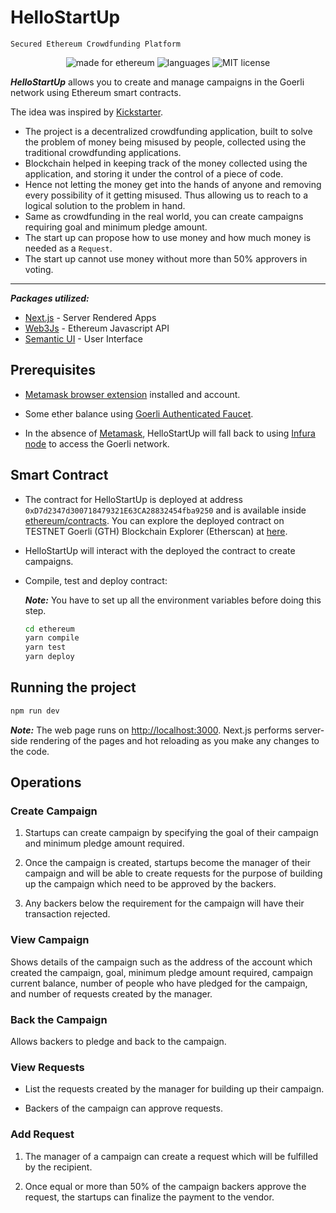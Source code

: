 # HelloStartUp

`Secured Ethereum Crowdfunding Platform`

<p align="center">
  <img alt="made for ethereum" src="https://img.shields.io/badge/made_for-ethereum-771ea5.svg">
  <img alt="languages" src="https://img.shields.io/github/languages/count/minhtran241/hellostartup">
  <img alt="MIT license" src="https://img.shields.io/badge/license-MIT-blue.svg">
</p>

***HelloStartUp*** allows you to create and manage campaigns in the Goerli network using Ethereum smart contracts.

The idea was inspired by [Kickstarter](https://www.kickstarter.com).

* The project is a decentralized crowdfunding application, built to solve the problem of money being misused by people, collected using the traditional crowdfunding applications.
* Blockchain helped in keeping track of the money collected using the application, and storing it under the control of a piece of code.
* Hence not letting the money get into the hands of anyone and removing every possibility of it getting misused. Thus allowing us to reach to a logical solution to the problem in hand.
* Same as crowdfunding in the real world, you can create campaigns requiring goal and minimum pledge amount.
* The start up can propose how to use money and how much money is needed as a `Request`.
* The start up cannot use money without more than 50% approvers in voting.

---

***Packages utilized:***

* [Next.js](https://nextjs.org/) - Server Rendered Apps
* [Web3Js](https://web3js.readthedocs.io/en/1.0/) - Ethereum Javascript API
* [Semantic UI](https://react.semantic-ui.com/) - User Interface

<!-- ![Ethereum Campaigns Project](https://i.imgur.com/ZJnIbFN.gif) -->

## Prerequisites

* [Metamask browser extension](https://metamask.io/) installed and account.

* Some ether balance using [Goerli Authenticated Faucet](https://goerlifaucet.com).

* In the absence of [Metamask]((https://metamask.io/)), HelloStartUp will fall back to using [Infura node](https://infura.io/) to access the Goerli network.

## Smart Contract

* The contract for HelloStartUp is deployed at address `0xD7d2347d300718479321E63CA28832454fba9250` and is available inside [ethereum/contracts](https://github.com/minhtran241/HelloStartUp/tree/main/ethereum/contracts). You can explore the deployed contract on TESTNET Goerli (GTH) Blockchain Explorer (Etherscan) at [here](https://goerli.etherscan.io/address/0xD7d2347d300718479321E63CA28832454fba9250).

* HelloStartUp will interact with the deployed the contract to create campaigns.

* Compile, test and deploy contract:

    ***Note:*** You have to set up all the environment variables before doing this step.

    ```sh
    cd ethereum
    yarn compile
    yarn test
    yarn deploy
    ```

## Running the project

```sh
npm run dev
```

***Note:*** The web page runs on <http://localhost:3000>. Next.js performs server-side rendering of the pages and hot reloading as you make any changes to the code.

## Operations

### Create Campaign

1. Startups can create campaign by specifying the goal of their campaign and minimum pledge amount required.

2. Once the campaign is created, startups become the manager of their campaign and will be able to create requests for the purpose of building up the campaign which need to be approved by the backers.

3. Any backers below the requirement for the campaign will have their transaction rejected.

### View Campaign

Shows details of the campaign such as the address of the account which created the campaign, goal, minimum pledge amount required, campaign current balance, number of people who have pledged for the campaign, and number of requests created by the manager.

### Back the Campaign

Allows backers to pledge and back to the campaign.

### View Requests

* List the requests created by the manager for building up their campaign.

* Backers of the campaign can approve requests.

### Add Request

1. The manager of a campaign can create a request which will be fulfilled by the recipient.

2. Once equal or more than 50% of the campaign backers approve the request, the startups can finalize the payment to the vendor.
